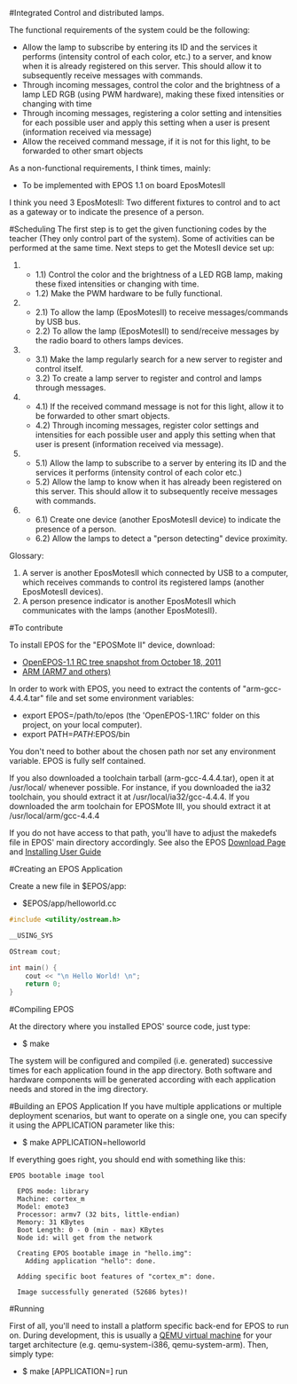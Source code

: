 #Integrated Control and distributed lamps.



The functional requirements of the system could be the following:
- Allow the lamp to subscribe by entering its ID and the services it performs (intensity control of each color, etc.) to a server, and know when it is already registered on this server. This should allow it to subsequently receive messages with commands.
- Through incoming messages, control the color and the brightness of a lamp LED RGB (using PWM hardware), making these fixed intensities or changing with time
- Through incoming messages, registering a color setting and intensities for each possible user and apply this setting when a user is present (information received via message)
- Allow the received command message, if it is not for this light, to be forwarded to other smart objects

As a non-functional requirements, I think times, mainly:
- To be implemented with EPOS 1.1 on board EposMotesII

I think you need 3 EposMotesII: Two different fixtures to control and to act as a gateway or to indicate the presence of a person.



#Scheduling
The first step is to get the given functioning codes by the teacher (They only control part of the system). Some of activities
can be performed at the same time. Next steps to get the MotesII device set up:

1. * 1.1) Control the color and the brightness of a LED RGB lamp, making these fixed
    intensities or changing with time.
   * 1.2) Make the PWM hardware to be fully functional.

1. * 2.1) To allow the lamp (EposMotesII) to receive messages/commands by USB bus.
   * 2.2) To allow the lamp (EposMotesII) to send/receive messages by the radio board to others lamps devices.

2. * 3.1) Make the lamp regularly search for a new server to register and control itself.
   * 3.2) To create a lamp server to register and control and lamps through messages.

3. * 4.1) If the received command message is not for this light, allow it to be forwarded to
    other smart objects.
   * 4.2) Through incoming messages, register color settings and intensities for each possible
    user and apply this setting when that user is present (information received via message).

4. * 5.1) Allow the lamp to subscribe to a server by entering its ID and the services it performs
    (intensity control of each color etc.)
   * 5.2) Allow the lamp to know when it has already been registered on this server. This should
    allow it to subsequently receive messages with commands.

5. * 6.1) Create one device (another EposMotesII device) to indicate the presence of a person.
   * 6.2) Allow the lamps to detect a "person detecting" device proximity.


Glossary:

1. A server is another EposMotesII which connected by USB to a computer, which receives commands to
    control its registered lamps (another EposMotesII devices).
2. A person presence indicator is another EposMotesII which communicates with the lamps
    (another EposMotesII).



#To contribute

To install EPOS for the "EPOSMote II" device, download:
* [OpenEPOS-1.1 RC tree snapshot from October 18, 2011](https://github.com/evandrocoan/INE5412_EposMotesII_Final_Project/archive/master.zip)
* [ARM (ARM7 and others)](http://epos.lisha.ufsc.br/dl88)


In order to work with EPOS, you need to extract the contents of "arm-gcc-4.4.4.tar" file and set some environment variables:
* export EPOS=/path/to/epos (the 'OpenEPOS-1.1RC' folder on this project, on your local computer).
* export PATH=$PATH:$EPOS/bin


You don't need to bother about the chosen path nor set any environment variable. EPOS is fully self contained.

If you also downloaded a toolchain tarball (arm-gcc-4.4.4.tar), open it at /usr/local/<architecture> whenever possible. For instance, if you downloaded the ia32 toolchain, you should extract it at /usr/local/ia32/gcc-4.4.4. 
If you downloaded the arm toolchain for EPOSMote III, you should extract it at /usr/local/arm/gcc-4.4.4

If you do not have access to that path, you'll have to adjust the makedefs file in EPOS' main directory accordingly. See also the EPOS [Download Page](http://epos.lisha.ufsc.br/EPOS+Software) and [Installing User Guide](http://epos.lisha.ufsc.br/EPOS+User+Guide#Installing)



#Creating an EPOS Application

Create a new file in $EPOS/app:
* $EPOS/app/helloworld.cc

```cpp
#include <utility/ostream.h>

__USING_SYS

OStream cout;

int main() {
    cout << "\n Hello World! \n";
    return 0;
}
```



#Compiling EPOS

At the directory where you installed EPOS' source code, just type:

* $ make


The system will be configured and compiled (i.e. generated) successive times for each application found in the app directory. Both software and hardware components will be generated according with each application needs and stored in the img directory.



#Building an EPOS Application
If you have multiple applications or multiple deployment scenarios, but want to operate on a single one, you can specify it using the APPLICATION parameter like this:

* $ make APPLICATION=helloworld


If everything goes right, you should end with something like this:
```
EPOS bootable image tool

  EPOS mode: library
  Machine: cortex_m
  Model: emote3
  Processor: armv7 (32 bits, little-endian)
  Memory: 31 KBytes
  Boot Length: 0 - 0 (min - max) KBytes
  Node id: will get from the network

  Creating EPOS bootable image in "hello.img":
    Adding application "hello": done.

  Adding specific boot features of "cortex_m": done.

  Image successfully generated (52686 bytes)!
  ```



#Running

First of all, you'll need to install a platform specific back-end for
EPOS to run on. During development, this is usually a
[QEMU virtual machine](http://www.qemu.org/) for your target architecture
(e.g. qemu-system-i386, qemu-system-arm). Then, simply type:

* $ make [APPLICATION=<application>] run
